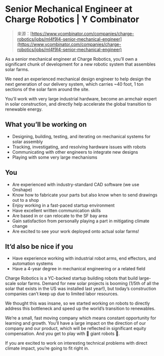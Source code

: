<!--yml
category: 未分类
date: 2024-05-27 14:49:55
-->

# Senior Mechanical Engineer at Charge Robotics | Y Combinator

> 来源：[https://www.ycombinator.com/companies/charge-robotics/jobs/ml4f9l4-senior-mechanical-engineer](https://www.ycombinator.com/companies/charge-robotics/jobs/ml4f9l4-senior-mechanical-engineer)

As a senior mechanical engineer at Charge Robotics, you’ll own a significant chunk of development for a new robotic system that assembles solar farms.

We need an experienced mechanical design engineer to help design the next generation of our delivery system, which carries ~40 foot, 1 ton sections of the solar farm around the site.

You'll work with very large industrial hardware, become an armchair expert in solar construction, and directly help accelerate the global transition to renewable energy.

## What you’ll be working on

*   Designing, building, testing, and iterating on mechanical systems for solar assembly
*   Tracking, investigating, and resolving hardware issues with robots
*   Communicating with other engineers to integrate new designs
*   Playing with some very large mechanisms

## You

*   Are experienced with industry-standard CAD software (we use Onshape)
*   Know how to fabricate your parts but also know when to send drawings out to a shop
*   Enjoy working in a fast-paced startup environment
*   Have excellent written communication skills
*   Are based in or can relocate to the SF bay area
*   Gain satisfaction from personally playing a part in mitigating climate change
*   Are excited to see your work deployed onto actual solar farms!

## It’d also be nice if you

*   Have experience working with industrial robot arms, end effectors, and automation systems
*   Have a 4-year degree in mechanical engineering or a related field

Charge Robotics is a YC-backed startup building robots that build large-scale solar farms. Demand for new solar projects is booming (1/5th of all the solar that exists in the US was installed last year!), but today’s construction companies can’t keep up due to limited labor resources.

We thought this was insane, so we started working on robots to directly address this bottleneck and speed up the world’s transition to renewables.

We’re a small, fast moving company which means constant opportunity for learning and growth. You’ll have a large impact on the direction of our company and our product, which will be reflected in significant equity compensation. And you get to play with 🤖 giant robots 🤖.

If you are excited to work on interesting technical problems with direct climate impact, you’re going to fit right in.